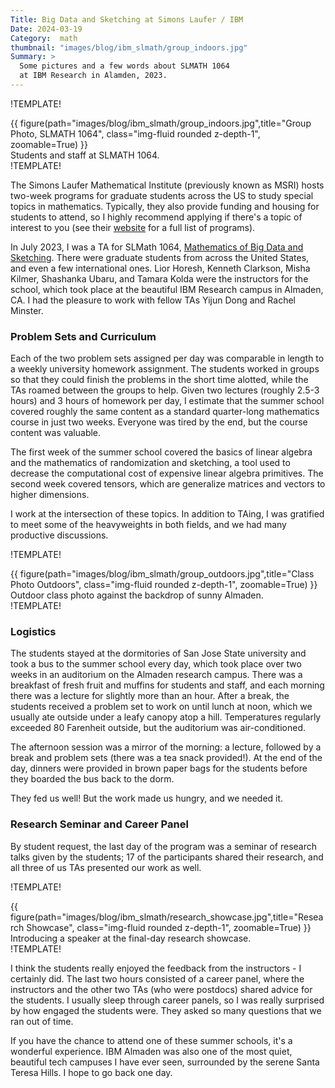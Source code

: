 ```yaml
---
Title: Big Data and Sketching at Simons Laufer / IBM
Date: 2024-03-19 
Category:  math
thumbnail: "images/blog/ibm_slmath/group_indoors.jpg" 
Summary: >
  Some pictures and a few words about SLMATH 1064
  at IBM Research in Alamden, 2023. 
---
```


!TEMPLATE!
<div class="row">
    <div class="col-2">
    </div>
        <div class="col-8 card border-0 bg-white p-1 mb-3">
        {{ figure(path="images/blog/ibm_slmath/group_indoors.jpg",title="Group Photo, SLMATH 1064", class="img-fluid rounded z-depth-1", zoomable=True) }}
        <div class="caption">
        Students and staff at SLMATH 1064. 
        </div>
</div>
<div class="col-2">
</div>
</div>
!TEMPLATE!

The Simons Laufer Mathematical Institute (previously known as MSRI) 
hosts two-week programs for graduate students across the US to 
study special topics in mathematics. Typically, they also provide 
funding and housing for students to attend, so I highly recommend 
applying if there's a topic of interest to you (see their [website](https://www.slmath.org/) for a full list of programs).


In July 2023, I was a TA for SLMath 1064,
[Mathematics of Big Data and Sketching](https://www.slmath.org/summer-schools/1064#overview_summer_graduate_school).
There were graduate students from across the United States, and even
a few international ones. Lior Horesh, Kenneth Clarkson, 
Misha Kilmer, Shashanka Ubaru, and Tamara Kolda were the instructors
for the school, which took place at the beautiful IBM Research campus
in Almaden, CA. I had the pleasure to work with fellow TAs 
Yijun Dong and Rachel Minster. 

### Problem Sets and Curriculum
Each of the two problem sets assigned per day was comparable 
in length to a weekly university homework assignment. 
The students worked in 
groups so that they could finish the problems in the short 
time alotted, while the TAs roamed between the groups to help. Given
two lectures (roughly 2.5-3 hours) and 3 hours of homework
per day, I estimate that the summer school covered roughly the same
content as a standard quarter-long mathematics course in just two
weeks. Everyone was tired by the end, but the course content was valuable. 


The first week of the summer school covered the basics of linear 
algebra and the mathematics of randomization and sketching, a tool
used to decrease the computational cost of expensive linear algebra
primitives. The second week covered tensors, which are generalize
matrices and vectors to higher dimensions. 

I work at the intersection of these topics. In addition
to TAing, I was gratified to meet some of the heavyweights
in both fields, and we had many productive discussions.

!TEMPLATE!
<div class="row">
    <div class="col-2">
    </div>
        <div class="col-8 card border-0 bg-white p-1 mb-3">
        {{ figure(path="images/blog/ibm_slmath/group_outdoors.jpg",title="Class Photo Outdoors", class="img-fluid rounded z-depth-1", zoomable=True) }}
        <div class="caption">
        Outdoor class photo against the backdrop of sunny Almaden. 
        </div>
</div>
<div class="col-2">
</div>
</div>
!TEMPLATE!

### Logistics 
The students stayed at the dormitories of San Jose State university
and took a bus to the summer school every day, which took place over
two weeks in an auditorium on the Almaden research campus. 
There was a breakfast of
fresh fruit and muffins for students and staff, and each morning
there was a lecture for slightly more than an hour. After a break,
the students received a problem set to work on until lunch at noon,
which we usually ate outside under a leafy canopy atop a hill. 
Temperatures regularly exceeded 80 Farenheit outside, but the
auditorium was air-conditioned. 

The afternoon session was a mirror of the morning: a lecture, 
followed by a break and problem sets (there was a tea snack 
provided!). At the end of the day, dinners were provided in brown
paper bags for the students before they boarded the bus back to the
dorm. 

They fed us well! But the work made us hungry, and we needed it. 


### Research Seminar and Career Panel 

By student request, the last day of the program was a seminar
of research talks given by the students; 17 of the participants
shared their research, and all three of us TAs presented our work
as well. 

!TEMPLATE!
<div class="row">
    <div class="col-2">
    </div>
        <div class="col-8 card border-0 bg-white p-1 mb-3">
        {{ figure(path="images/blog/ibm_slmath/research_showcase.jpg",title="Research Showcase", class="img-fluid rounded z-depth-1", zoomable=True) }}
        <div class="caption">
        Introducing a speaker at the final-day research showcase. 
        </div>
    </div>
<div class="col-2">
</div>
</div>
!TEMPLATE!

I think the students really enjoyed the feedback from
the instructors - I certainly did. The last two hours consisted
of a career panel, where the instructors and the other two TAs
(who were postdocs) shared advice for the students. I usually sleep
through career panels, so I was really surprised by how engaged
the students were. They asked so many questions that we ran out
of time. 

If you have the chance to attend one of these summer schools, it's
a wonderful experience. IBM Almaden was also one of the most quiet,
beautiful tech campuses I have ever seen, surrounded by the serene
Santa Teresa Hills. I hope to go back one day.

